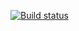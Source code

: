 [![Build status](https://ci.appveyor.com/api/projects/status/vdp2hlhdncf384ob?svg=true)](https://ci.appveyor.com/project/MarinaMatvienko/bdd)
